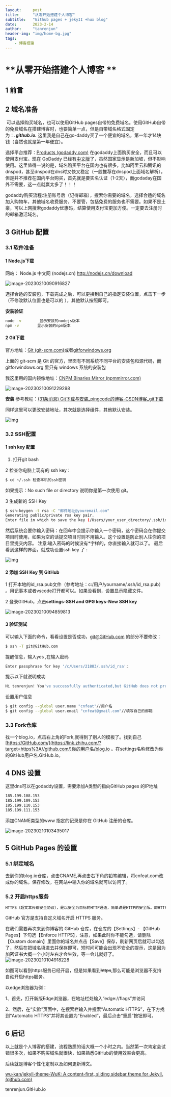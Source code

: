 ```yaml
---
layout:     post
title:      "从零开始搭建个人博客"
subtitle:   "Github pages + jekyII +hux blog"
date:       2023-2-14
author:     "tanrenjun"
header-img: "img/home-bg.jpg"
tags:
    - 博客搭建
---
```


# **从零开始搭建个人博客 **



## 1  前言

## 2  域名准备

​	可以选择购买域名，也可以使用GitHub pages自带的免费域名。使用GitHub自带的免费域名在搭建博客时，也要简单一点，但是自带域名格式固定为：***<yourname>.github.io.***  这里我是自己在go-daddy买了一个便宜的域名，第一年才14块钱（当然也就是第一年便宜）。

选择平台推荐：[Products (godaddy.com)](https://account.godaddy.com/products)  在godaddy上面购买安全，而且可以使用支付宝。现在 GoDaddy 已经有[中文版](https://link.zhihu.com/?target=https%3A//sg.godaddy.com/zh/)了，虽然国家显示是新加坡，但不影响使用。这里值得一说的是，域名购买平台在国内也有很多，比如阿里云和腾讯的dnspod，甚至dnspod在dns时又快又稳定（一般推荐在dnspod上面域名解析），但是并不推荐在国内平台购买，首先就是要实名认证（1-2天），而godaday在国外不需要，这一点就赢太多了！！！

godaddy购买流程:注册账号后（记得邮箱），搜索你需要的域名，选择合适的域名加入购物车，其他域名收费服务，不要管，包括免费的服务也不需要。如果不是土豪，可以上网搜索godaddy优惠码，结算使用支付宝更加方便。一定要去注册时的邮箱激活域名。

## 3 GitHub **配置**

### 3.1 软件准备

#### 1 Node.js下载 

网站： Node.js 中文网 (nodejs.cn) http://nodejs.cn/download

![image-20230210090916827](https://github.com/tenrenjun/tenrenjun.github.io/blob/master/_posts/2023-2-14-%E5%8D%9A%E5%AE%A2%E6%90%AD%E5%BB%BA.assets/1.png)

选择合适的安装包，下载完成之后，可以更换到自己的指定安装位置，点击下一步（不修改默认位置也是可以的 ），其他默认按照即可。

**安装验证**

```bash
node -v        显示安装的nodejs版本
npm -v        显示安装的npm版本
```

#### 2 Git下载 

官方地址：[Git (git-scm.com)](https://git-scm.com/)或者[gitforwindows.org](http://gitforwindows.org/) 

上面的 git-scm 是 Git 的官方，里面有不同系统不同平台的安装包和源代码，而 gitforwindows.org 里只有 windows 系统的安装包

我这里用的国内镜像地址：[CNPM Binaries Mirror (npmmirror.com)](https://registry.npmmirror.com/binary.html?path=git-for-windows/v2.39.1.windows.1/) 

![image-20230210091229298](D:\Code\GitHub\tenrenjun.Github.io\_posts\2023-2-14-博客搭建.assets\image-20230210091229298.png)

**安装** 参考教程：[(31条消息) Git下载与安装_pingcode的博客-CSDN博客_git下载](https://blog.csdn.net/qq_41521682/article/details/122764915) 

同样这里可以更改安装地址，其次就是选择组件，其他默认安装。

![img](D:\Code\GitHub\tenrenjun.Github.io\_posts\2023-2-14-博客搭建.assets\634920842dd14988a8308e9a3b3097e5.png)



### 3.2 SSH配置

#### 1 ssh key 配置

1. 打开git bash

2 检查你电脑上现有的 ssh key：

```bash
$ cd ~/.ssh 检查本机的ssh密钥
```

如果提示：No such file or directory 说明你是第一次使用 git。

3 生成新的 SSH Key

```bash
$ ssh-keygen -t rsa -C "邮件地址@youremail.com"
Generating public/private rsa key pair.
Enter file in which to save the key (/Users/your_user_directory/.ssh/id_rsa)::<回车就好>
```

然后系统会要你输入密码：在回车中会提示你输入一个密码，这个密码会在你提交项目时使用，如果为空的话提交项目时则不用输入。这个设置是防止别人往你的项目里提交内容。
注意:输入密码的时候没有*字样的，你直接输入就可以了。
最后看到这样的界面，就成功设置ssh key 了 :

![img](D:\Code\GitHub\tenrenjun.Github.io\_posts\2023-2-14-博客搭建.assets\v2-105ed51ee460976438d4c7deeb172dee_r.jpg)

#### 2 **添加 SSH Key 到 GitHub**

1 打开本地的id_rsa.pub文件（参考地址：c:/用户/yourname/.ssh/id_rsa.pub） 。用记事本或者vscode打开都可以。如果没看到，设置显示隐藏文件。

2 登录GitHub，点击**settings-SSH and GPG keys-New SSH key**

![image-20230210094859813](D:\Code\GitHub\tenrenjun.Github.io\_posts\2023-2-14-博客搭建.assets\image-20230210094859813.png)

#### 3 验证测试

可以输入下面的命令，看看设置是否成功，[git@GitHub.com](mailto:git@GitHub.com) 的部分不要修改：

```bash
$ ssh -T git@GitHub.com
```

提醒信息，输入yes ,在输入密码

```bash
Enter passphrase for key '/c/Users/21883/.ssh/id_rsa':

```

提示以下就说明成功

```bash
Hi tenrenjun! You've successfully authenticated,but GitHub does not provide she1l access.

```

设置用户信息

```bash
$ git config --global user.name "cnfeat"//用户名
$ git config --global user.email "cnfeat@gmail.com"//填写自己的邮箱

```

### 3.3  Fork仓库



找一个blog.io，点击右上角的Fork,就得到了别人的模板了。找到自己 [https://GitHub.com/](https://link.zhihu.com/?target=https%3A//github.com/)你的用户名/blog.io 。在settings名称修改为你的GitHub用户名.GitHub.io。

## 4 DNS 设置

这里dns可以在godaddy设置，需要添加A类型的指向GitHub pages 的IP地址

```bash
185.199.108.153
185.199.109.153
185.199.110.153
185.199.111.153
```

添加CNAME类型的www 指定的记录是你在 GitHub 注册的仓库。

![image-20230210103435017](D:\Code\GitHub\tenrenjun.Github.io\_posts\2023-2-14-博客搭建.assets\image-20230210103435017.png)



## 5 GitHub Pages 的设置

### 5.1 绑定域名

去到你的blog.io仓库，点击CNAME,再点击右下角的铅笔编辑，将cnfeat.com改成你的域名。保存修改，在网站中输入你的域名就可以访问了。

### 5.2 开启https服务

```c
HTTPS（超文本传输安全协议），是以安全为目标的HTTP通道，简单讲是HTTP的安全版。即HTTP下加入SSL层，HTTPS的安全基础是SSL，因此加密的详细内容就需要SSL。它是一个URI scheme（抽象标识符体系），句法类同http:体系。用于安全的HTTP数据传输。
```

GitHub 官方是支持自定义域名开启 HTTPS 服务。

在我们需要再次来到你博客的 GitHub 仓库，在仓库的【Settings】- 【GitHub Pages】下勾选【Enforce HTTPS】，注意，如果此时你不能勾选，请删除【Custom domain】里面你的域名并点击【Save】保存，刷新网页后就可以勾选了，然后在把域名填进去并保存即可，短时间可能会出现不安全的提示，这是因为加密证书大概一个小时左右才会生效，等一会儿就好了。
![image-20230210104918228](D:\Code\GitHub\tenrenjun.Github.io\_posts\2023-2-14-博客搭建.assets\image-20230210104918228.png)

如图可以看到https服务已经开启，但是如果看到~~https~~,那么可能是浏览器不支持自动开启https服务。

以edge浏览器为例：

1、首先，打开新版Edge浏览器，在地址栏处输入“edge://flags”并访问

2、然后，在“实验”页面中，在搜索栏输入并搜索“Automatic HTTPS”，在下方找到“Automatic HTTPS”并将其设置为“Enabled”，最后点击“重启”按钮即可。

## 6 后记

以上就是个人博客的搭建，流程熟悉的话大概一个小时之内。当然第一次肯定会试错很多次，如果不购买域名就很快，如果熟悉GitHub的使用效率会更高。

后续就是博客个性化定制以及如何更新博文。

[wu-kan/jekyll-theme-WuK: A content-first, sliding sidebar theme for Jekyll. (github.com)](https://github.com/wu-kan/jekyll-theme-WuK)

tenrenjun.GitHub.io